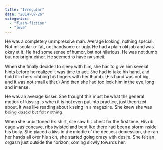 ```yaml
---
title: "Irregular"
date: "2014-07-26"
categories: 
  - "flash-fiction"
  - "love"
---
```


He was a completely unimpressive man. Average looking, nothing special. Not muscular or fat, not handsome or ugly. He had a plain old job and was okay at it. He had some sense of humor, but not hilarious. He was not dumb but not bright either. He seemed to have no smell.

When she finally decided to sleep with him, she had to give him several hints before he realized it was time to act. She had to take his hand, and hold it in hers rubbing his fingers with her thumb. (His hand was not big, and it was not small either.) And then she had too look him in the eye, long and intense.

He was an average kisser. She thought this must be what the general motion of kissing is when it is not even put into practice, just theorized about. It was like reading about kissing in a magazine. She knew she was being kissed but felt nothing.

When she unbuttoned his shirt, she saw his chest for the first time. His rib cage was concave, ribs twisted and bent like there had been a storm inside his body. She placed a kiss in the middle of the deepest depression, she ran her hands all over his skin, she started going crazy with desire. She felt an orgasm just outside the horizon, coming slowly towards her.
